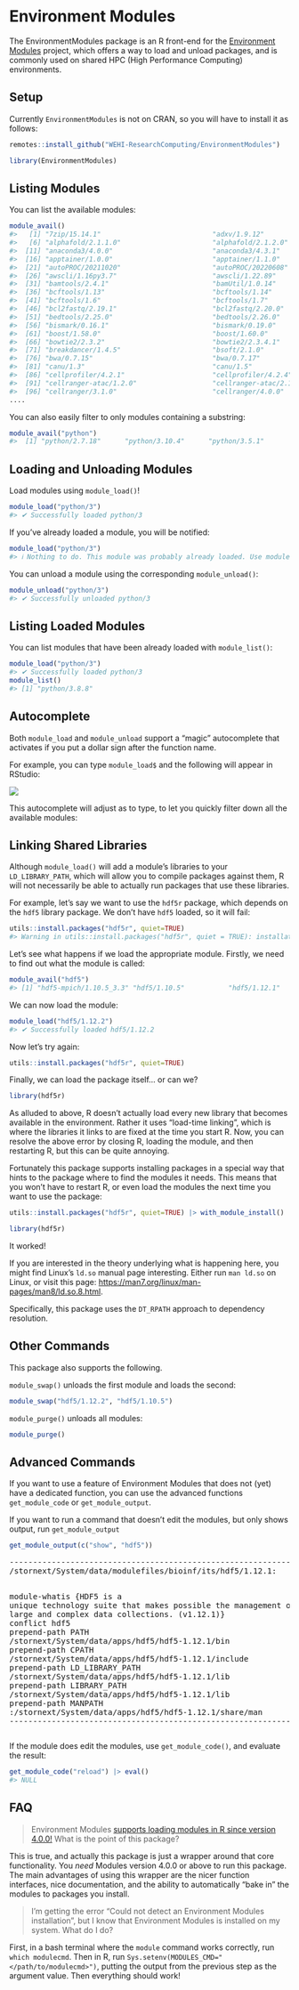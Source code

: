 Environment Modules
================

The EnvironmentModules package is an R front-end for the [Environment
Modules](https://modules.readthedocs.io/en/latest/index.html) project,
which offers a way to load and unload packages, and is commonly used on
shared HPC (High Performance Computing) environments.

## Setup

Currently `EnvironmentModules` is not on CRAN, so you will have to
install it as follows:

``` r
remotes::install_github("WEHI-ResearchComputing/EnvironmentModules")
```

``` r
library(EnvironmentModules)
```

## Listing Modules

You can list the available modules:

``` r
module_avail()
#>   [1] "7zip/15.14.1"                            "adxv/1.9.12"                             "alphafold/2.0.0"                         "alphafold/2.0.1"                         "alphafold/2.0.2"                        
#>   [6] "alphafold/2.1.1.0"                       "alphafold/2.1.2.0"                       "alphafold/2.2.0.0"                       "anaconda3/2019.03"                       "anaconda3/2020.07"                      
#>  [11] "anaconda3/4.0.0"                         "anaconda3/4.3.1"                         "anaconda3/latest"                        "annovar/2015-12-14"                      "apache-ant/1.9.7"                       
#>  [16] "apptainer/1.0.0"                         "apptainer/1.1.0"                         "aspera/3.5.4"                            "aspera/3.9.1"                            "aspera/3.9.6"                           
#>  [21] "autoPROC/20211020"                       "autoPROC/20220608"                       "autoPROC/20230217"                       "autoSHARP/2.8"                           "awscli/1.16py2.7"                       
#>  [26] "awscli/1.16py3.7"                        "awscli/1.22.89"                          "awscli/2.1.25"                           "awscli/2.5.2"                            "axel/2.17.10"                           
#>  [31] "bamtools/2.4.1"                          "bamUtil/1.0.14"                          "bazel/0.26.1"                            "bazel/1.2.1"                             "bcftools/1.12"                          
#>  [36] "bcftools/1.13"                           "bcftools/1.14"                           "bcftools/1.15"                           "bcftools/1.16"                           "bcftools/1.3.1"                         
#>  [41] "bcftools/1.6"                            "bcftools/1.7"                            "bcftools/1.9"                            "bcl-convert/3.10.5"                      "bcl-convert/3.9.3"                      
#>  [46] "bcl2fastq/2.19.1"                        "bcl2fastq/2.20.0"                        "beast/1.8.3"                             "beast2/2.4.0"                            "bedops/2.4.26"                          
#>  [51] "bedtools/2.25.0"                         "bedtools/2.26.0"                         "binutils/2.35.2-gcc-4.8.5"               "binutils/2.35.2-gcc-9.1.0"               "biobambam2/2.0.182-gcc9.1.0"            
#>  [56] "bismark/0.16.1"                          "bismark/0.19.0"                          "bismark/0.19.1"                          "bismark/0.20.0"                          "boost/1.55.0"                           
#>  [61] "boost/1.58.0"                            "boost/1.60.0"                            "boost/1.66.0"                            "bowtie/1.1.2"                            "bowtie2/2.2.9"                          
#>  [66] "bowtie2/2.3.2"                           "bowtie2/2.3.4.1"                         "bowtie2/2.4.4"                           "bpipe/0.9.9.2"                           "breakdancer/1.1.2"                      
#>  [71] "breakdancer/1.4.5"                       "bsoft/2.1.0"                             "buster/20211020"                         "buster/20220608"                         "bwa/0.7.13"                             
#>  [76] "bwa/0.7.15"                              "bwa/0.7.17"                              "bwtool/1.0"                              "bzip2/1.0.6"                             "caffe2/0.8.1"                           
#>  [81] "canu/1.3"                                "canu/1.5"                                "ccp4/7.1"                                "ccp4/8.0"                                "ccpem/1.5.0"                            
#>  [86] "cellprofiler/4.2.1"                      "cellprofiler/4.2.4"                      "cellranger-arc/1.0.1"                    "cellranger-arc/2.0.2"                    "cellranger-atac/1.0.0"                  
#>  [91] "cellranger-atac/1.2.0"                   "cellranger-atac/2.1.0"                   "cellranger/2.2.0"                        "cellranger/3.0.1"                        "cellranger/3.0.2"                       
#>  [96] "cellranger/3.1.0"                        "cellranger/4.0.0"                        "cellranger/5.0.0"                        "cellranger/6.0.0"                        "cellranger/6.1.2"                       
....
```

You can also easily filter to only modules containing a substring:

``` r
module_avail("python")
#>  [1] "python/2.7.18"      "python/3.10.4"      "python/3.5.1"       "python/3.5.3"       "python/3.6.5-intel" "python/3.7.0"       "python/3.7.13"      "python/3.8.3"       "python/3.8.8"       "python/3.9.5"
```

## Loading and Unloading Modules

Load modules using `module_load()`!

``` r
module_load("python/3")
#> ✔ Successfully loaded python/3
```

If you’ve already loaded a module, you will be notified:

``` r
module_load("python/3")
#> ℹ Nothing to do. This module was probably already loaded. Use module_list() to verify.
```

You can unload a module using the corresponding `module_unload()`:

``` r
module_unload("python/3")
#> ✔ Successfully unloaded python/3
```

## Listing Loaded Modules

You can list modules that have been already loaded with `module_list()`:

``` r
module_load("python/3")
#> ✔ Successfully loaded python/3
module_list()
#> [1] "python/3.8.8"
```

## Autocomplete

Both `module_load` and `module_unload` support a “magic” autocomplete
that activates if you put a dollar sign after the function name.

For example, you can type `module_load$` and the following will appear
in RStudio:

![](vignettes/rstudio_autocomplete.png)

This autocomplete will adjust as to type, to let you quickly filter down
all the available modules:

## Linking Shared Libraries

Although `module_load()` will add a module’s libraries to your
`LD_LIBRARY_PATH`, which will allow you to compile packages against
them, R will not necessarily be able to actually run packages that use
these libraries.

For example, let’s say we want to use the `hdf5r` package, which depends
on the `hdf5` library package. We don’t have `hdf5` loaded, so it will
fail:

``` r
utils::install.packages("hdf5r", quiet=TRUE)
#> Warning in utils::install.packages("hdf5r", quiet = TRUE): installation of package 'hdf5r' had non-zero exit status
```

Let’s see what happens if we load the appropriate module. Firstly, we
need to find out what the module is called:

``` r
module_avail("hdf5")
#> [1] "hdf5-mpich/1.10.5_3.3" "hdf5/1.10.5"           "hdf5/1.12.1"           "hdf5/1.12.2"           "hdf5/1.8.16"           "hdf5/1.8.20"           "hdf5/1.8.21"
```

We can now load the module:

``` r
module_load("hdf5/1.12.2")
#> ✔ Successfully loaded hdf5/1.12.2
```

Now let’s try again:

``` r
utils::install.packages("hdf5r", quiet=TRUE)
```

Finally, we can load the package itself… or can we?

``` r
library(hdf5r)
```

As alluded to above, R doesn’t actually load every new library that
becomes available in the environment. Rather it uses “load-time
linking”, which is where the libraries it links to are fixed at the time
you start R. Now, you can resolve the above error by closing R, loading
the module, and then restarting R, but this can be quite annoying.

Fortunately this package supports installing packages in a special way
that hints to the package where to find the modules it needs. This means
that you won’t have to restart R, or even load the modules the next time
you want to use the package:

``` r
utils::install.packages("hdf5r", quiet=TRUE) |> with_module_install()
```

``` r
library(hdf5r)
```

It worked!

If you are interested in the theory underlying what is happening here,
you might find Linux’s `ld.so` manual page interesting. Either run
`man ld.so` on Linux, or visit this page:
<https://man7.org/linux/man-pages/man8/ld.so.8.html>.

Specifically, this package uses the `DT_RPATH` approach to dependency
resolution.

## Other Commands

This package also supports the following.

`module_swap()` unloads the first module and loads the second:

``` r
module_swap("hdf5/1.12.2", "hdf5/1.10.5")
```

`module_purge()` unloads all modules:

``` r
module_purge()
```

## Advanced Commands

If you want to use a feature of Environment Modules that does not (yet)
have a dedicated function, you can use the advanced functions
`get_module_code` or `get_module_output`.

If you want to run a command that doesn’t edit the modules, but only
shows output, run `get_module_output`

``` r
get_module_output(c("show", "hdf5"))
```

<head>
</head>
<pre>-------------------------------------------------------------------
<span class="ansi ansi-bold">/stornext/System/data/modulefiles/bioinf/its/hdf5/1.12.1</span>:

<span class="ansi ansi-color-2">module-whatis</span>    {HDF5 is a unique technology suite that makes possible the management of extremely large and complex data collections. (v1.12.1)}
<span class="ansi ansi-color-2">conflict</span> hdf5
<span class="ansi ansi-color-2">prepend-path</span> PATH /stornext/System/data/apps/hdf5/hdf5-1.12.1/bin
<span class="ansi ansi-color-2">prepend-path</span> CPATH /stornext/System/data/apps/hdf5/hdf5-1.12.1/include
<span class="ansi ansi-color-2">prepend-path</span> LD_LIBRARY_PATH /stornext/System/data/apps/hdf5/hdf5-1.12.1/lib
<span class="ansi ansi-color-2">prepend-path</span> LIBRARY_PATH /stornext/System/data/apps/hdf5/hdf5-1.12.1/lib
<span class="ansi ansi-color-2">prepend-path</span> MANPATH :/stornext/System/data/apps/hdf5/hdf5-1.12.1/share/man
-------------------------------------------------------------------</pre>

If the module does edit the modules, use `get_module_code()`, and
evaluate the result:

``` r
get_module_code("reload") |> eval()
#> NULL
```

## FAQ

> Environment Modules [supports loading modules in R since version
> 4.0.0!](https://modules.readthedocs.io/en/latest/index.html) What is
> the point of this package?

This is true, and actually this package is just a wrapper around that
core functionality. You *need* Modules version 4.0.0 or above to run
this package. The main advantages of using this wrapper are the nicer
function interfaces, nice documentation, and the ability to
automatically “bake in” the modules to packages you install.

> I’m getting the error “Could not detect an Environment Modules
> installation”, but I know that Environment Modules is installed on my
> system. What do I do?

First, in a bash terminal where the `module` command works correctly,
run `which modulecmd`. Then in R, run
`Sys.setenv(MODULES_CMD="</path/to/modulecmd>")`, putting the output
from the previous step as the argument value. Then everything should
work!
